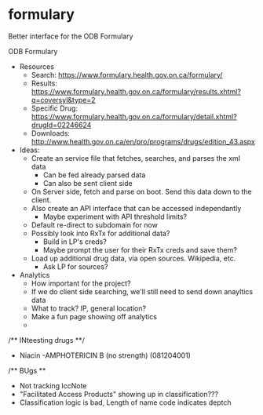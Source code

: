 # formulary
Better interface for the ODB Formulary


ODB Formulary

- Resources
  - Search: https://www.formulary.health.gov.on.ca/formulary/
  - Results: https://www.formulary.health.gov.on.ca/formulary/results.xhtml?q=coversyl&type=2
  - Specific Drug: https://www.formulary.health.gov.on.ca/formulary/detail.xhtml?drugId=02246624
  - Downloads: http://www.health.gov.on.ca/en/pro/programs/drugs/edition_43.aspx
- Ideas:
  - Create an service file that fetches, searches, and parses the xml data
    - Can be fed already parsed data
    - Can also be sent client side
  - On Server side, fetch and parse on boot. Send this data down to the client.
  - Also create an API interface that can be accessed independantly
    - Maybe experiment with API threshold limits?
  - Default re-direct to subdomain for now
  - Possibly look into RxTx for additional data?
    - Build in LP's creds?
    - Maybe prompt the user for their RxTx creds and save them?
  - Load up additional drug data, via open sources. Wikipedia, etc.
    - Ask LP for sources?
- Analytics
  - How important for the project?
  - If we do client side searching, we'll still need to send down anayltics data
  - What to track? IP, general location?
  - Make a fun page showing off analytics
  -


/** INteesting drugs **/

- Niacin
-AMPHOTERICIN B (no strength) (081204001)



/** BUgs **
- Not tracking lccNote
- "Facilitated Access Products" showing up in classification???
- Classification logic is bad, Length of name code indicates deptch
